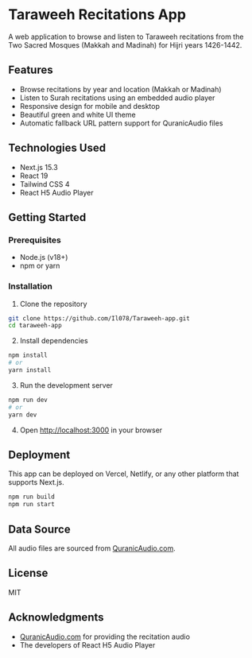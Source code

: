 # Taraweeh Recitations App

A web application to browse and listen to Taraweeh recitations from the Two Sacred Mosques (Makkah and Madinah) for Hijri years 1426-1442.

## Features

- Browse recitations by year and location (Makkah or Madinah)
- Listen to Surah recitations using an embedded audio player
- Responsive design for mobile and desktop
- Beautiful green and white UI theme
- Automatic fallback URL pattern support for QuranicAudio files

## Technologies Used

- Next.js 15.3
- React 19
- Tailwind CSS 4
- React H5 Audio Player

## Getting Started

### Prerequisites

- Node.js (v18+)
- npm or yarn

### Installation

1. Clone the repository
```bash
git clone https://github.com/Il078/Taraweeh-app.git
cd taraweeh-app
```

2. Install dependencies
```bash
npm install
# or
yarn install
```

3. Run the development server
```bash
npm run dev
# or
yarn dev
```

4. Open [http://localhost:3000](http://localhost:3000) in your browser

## Deployment

This app can be deployed on Vercel, Netlify, or any other platform that supports Next.js.

```bash
npm run build
npm run start
```

## Data Source

All audio files are sourced from [QuranicAudio.com](https://quranicaudio.com/).

## License

MIT

## Acknowledgments

- [QuranicAudio.com](https://quranicaudio.com/) for providing the recitation audio
- The developers of React H5 Audio Player
